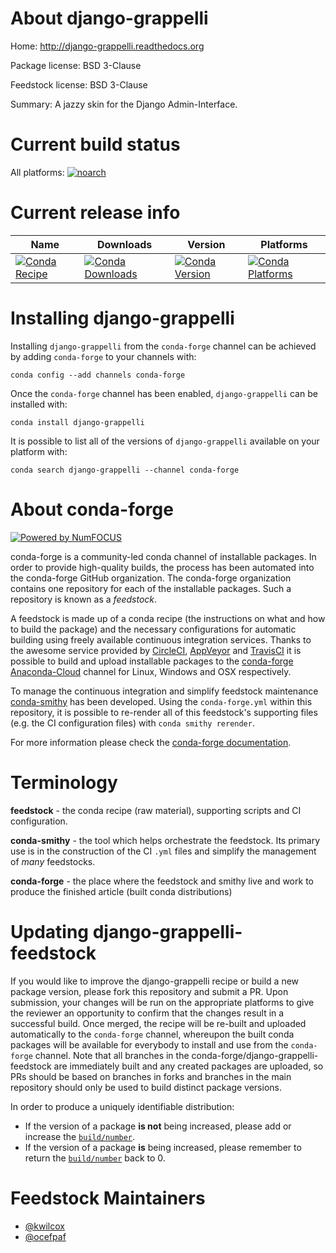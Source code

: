 <!--
# -*- mode: jinja -*-
-->

About django-grappelli
======================

Home: http://django-grappelli.readthedocs.org

Package license: BSD 3-Clause

Feedstock license: BSD 3-Clause

Summary: A jazzy skin for the Django Admin-Interface.



Current build status
====================

All platforms:
[![noarch](https://img.shields.io/circleci/project/github/conda-forge/django-grappelli-feedstock/master.svg?label=noarch)](https://circleci.com/gh/conda-forge/django-grappelli-feedstock)

Current release info
====================

| Name | Downloads | Version | Platforms |
| --- | --- | --- | --- |
| [![Conda Recipe](https://img.shields.io/badge/recipe-django--grappelli-green.svg)](https://anaconda.org/conda-forge/django-grappelli) | [![Conda Downloads](https://img.shields.io/conda/dn/conda-forge/django-grappelli.svg)](https://anaconda.org/conda-forge/django-grappelli) | [![Conda Version](https://img.shields.io/conda/vn/conda-forge/django-grappelli.svg)](https://anaconda.org/conda-forge/django-grappelli) | [![Conda Platforms](https://img.shields.io/conda/pn/conda-forge/django-grappelli.svg)](https://anaconda.org/conda-forge/django-grappelli) |

Installing django-grappelli
===========================

Installing `django-grappelli` from the `conda-forge` channel can be achieved by adding `conda-forge` to your channels with:

```
conda config --add channels conda-forge
```

Once the `conda-forge` channel has been enabled, `django-grappelli` can be installed with:

```
conda install django-grappelli
```

It is possible to list all of the versions of `django-grappelli` available on your platform with:

```
conda search django-grappelli --channel conda-forge
```


About conda-forge
=================

[![Powered by NumFOCUS](https://img.shields.io/badge/powered%20by-NumFOCUS-orange.svg?style=flat&colorA=E1523D&colorB=007D8A)](http://numfocus.org)

conda-forge is a community-led conda channel of installable packages.
In order to provide high-quality builds, the process has been automated into the
conda-forge GitHub organization. The conda-forge organization contains one repository
for each of the installable packages. Such a repository is known as a *feedstock*.

A feedstock is made up of a conda recipe (the instructions on what and how to build
the package) and the necessary configurations for automatic building using freely
available continuous integration services. Thanks to the awesome service provided by
[CircleCI](https://circleci.com/), [AppVeyor](https://www.appveyor.com/)
and [TravisCI](https://travis-ci.org/) it is possible to build and upload installable
packages to the [conda-forge](https://anaconda.org/conda-forge)
[Anaconda-Cloud](https://anaconda.org/) channel for Linux, Windows and OSX respectively.

To manage the continuous integration and simplify feedstock maintenance
[conda-smithy](https://github.com/conda-forge/conda-smithy) has been developed.
Using the ``conda-forge.yml`` within this repository, it is possible to re-render all of
this feedstock's supporting files (e.g. the CI configuration files) with ``conda smithy rerender``.

For more information please check the [conda-forge documentation](https://conda-forge.org/docs/).

Terminology
===========

**feedstock** - the conda recipe (raw material), supporting scripts and CI configuration.

**conda-smithy** - the tool which helps orchestrate the feedstock.
                   Its primary use is in the construction of the CI ``.yml`` files
                   and simplify the management of *many* feedstocks.

**conda-forge** - the place where the feedstock and smithy live and work to
                  produce the finished article (built conda distributions)


Updating django-grappelli-feedstock
===================================

If you would like to improve the django-grappelli recipe or build a new
package version, please fork this repository and submit a PR. Upon submission,
your changes will be run on the appropriate platforms to give the reviewer an
opportunity to confirm that the changes result in a successful build. Once
merged, the recipe will be re-built and uploaded automatically to the
`conda-forge` channel, whereupon the built conda packages will be available for
everybody to install and use from the `conda-forge` channel.
Note that all branches in the conda-forge/django-grappelli-feedstock are
immediately built and any created packages are uploaded, so PRs should be based
on branches in forks and branches in the main repository should only be used to
build distinct package versions.

In order to produce a uniquely identifiable distribution:
 * If the version of a package **is not** being increased, please add or increase
   the [``build/number``](https://conda.io/docs/user-guide/tasks/build-packages/define-metadata.html#build-number-and-string).
 * If the version of a package **is** being increased, please remember to return
   the [``build/number``](https://conda.io/docs/user-guide/tasks/build-packages/define-metadata.html#build-number-and-string)
   back to 0.

Feedstock Maintainers
=====================

* [@kwilcox](https://github.com/kwilcox/)
* [@ocefpaf](https://github.com/ocefpaf/)

